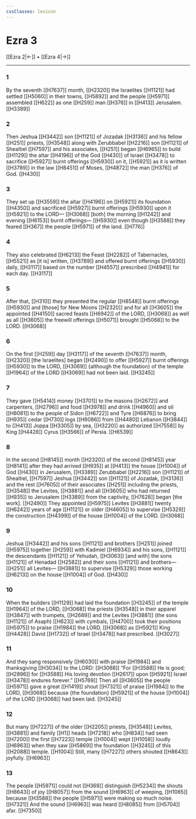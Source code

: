 ```yaml
---
cssClasses: lexicon
---
```


# Ezra 3

[[Ezra 2|←]] • [[Ezra 4|→]]

---

### 1
By the seventh [[H7637]] month, [[H2320]] the Israelites [[H1121]] had settled [[H5060]] in their towns, [[H5892]] and the people [[H5971]] assembled [[H622]] as one [[H259]] man [[H376]] in [[H413]] Jerusalem. [[H3389]]

### 2
Then Jeshua [[H3442]] son [[H1121]] of Jozadak [[H3136]] and his fellow [[H251]] priests, [[H3548]] along with Zerubbabel [[H2216]] son [[H1121]] of Shealtiel [[H7597]] and his associates, [[H251]] began [[H6965]] to build [[H1129]] the altar [[H4196]] of the God [[H430]] of Israel [[H3478]] to sacrifice [[H5927]] burnt offerings [[H5930]] on it, [[H5921]] as it is written [[H3789]] in the law [[H8451]] of Moses, [[H4872]] the man [[H376]] of God. [[H430]]

### 3
They set up [[H3559]] the altar [[H4196]] on [[H5921]] its foundation [[H4350]] and sacrificed [[H5927]] burnt offerings [[H5930]] upon it [[H5921]] to the LORD— [[H3068]] [both] the morning [[H1242]] and evening [[H6153]] burnt offerings— [[H5930]] even though [[H3588]] they feared [[H367]] the people [[H5971]] of the land. [[H776]]

### 4
They also celebrated [[H6213]] the Feast [[H2282]] of Tabernacles, [[H5521]] as [it is] written, [[H3789]] and offered burnt offerings [[H5930]] daily, [[H3117]] based on the number [[H4557]] prescribed [[H4941]] for each day. [[H3117]]

### 5
After that, [[H310]] they presented the regular [[H8548]] burnt offerings [[H5930]] and [those] for New Moons [[H2320]] and for all [[H3605]] the appointed [[H4150]] sacred feasts [[H6942]] of the LORD, [[H3068]] as well as all [[H3605]] the freewill offerings [[H5071]] brought [[H5068]] to the LORD. [[H3068]]

### 6
On the first [[H259]] day [[H3117]] of the seventh [[H7637]] month, [[H2320]] [the Israelites] began [[H2490]] to offer [[H5927]] burnt offerings [[H5930]] to the LORD, [[H3069]] {although the foundation} of the temple [[H1964]] of the LORD [[H3069]] had not been laid. [[H3245]]

### 7
They gave [[H5414]] money [[H3701]] to the masons [[H2672]] and carpenters, [[H2796]] and food [[H3978]] and drink [[H4960]] and oil [[H8081]] to the people of Sidon [[H6722]] and Tyre [[H6876]] to bring [[H935]] cedar [[H730]] logs [[H6086]] from [[H4480]] Lebanon [[H3844]] to [[H413]] Joppa [[H3305]] by sea, [[H3220]] as authorized [[H7558]] by King [[H4428]] Cyrus [[H3566]] of Persia. [[H6539]]

### 8
In the second [[H8145]] month [[H2320]] of the second [[H8145]] year [[H8141]] after they had arrived [[H935]] at [[H413]] the house [[H1004]] of God [[H430]] in Jerusalem, [[H3389]] Zerubbabel [[H2216]] son [[H1121]] of Shealtiel, [[H7597]] Jeshua [[H3442]] son [[H1121]] of Jozadak, [[H3136]] and the rest [[H7605]] of their associates [[H251]] including the priests, [[H3548]] the Levites, [[H3881]] and all [[H3605]] who had returned [[H935]] to Jerusalem [[H3389]] from the captivity, [[H7628]] began [the work]. [[H2490]] They appointed [[H5975]] Levites [[H3881]] twenty [[H6242]] years of age [[H1121]] or older [[H4605]] to supervise [[H5329]] the construction [[H4399]] of the house [[H1004]] of the LORD. [[H3068]]

### 9
Jeshua [[H3442]] and his sons [[H1121]] and brothers [[H251]] joined [[H5975]] together [[H259]] with Kadmiel [[H6934]] and his sons, [[H1121]] the descendants [[H1121]] of Yehudah, [[H3063]] [and with] the sons [[H1121]] of Henadad [[H2582]] and their sons [[H1121]] and brothers— [[H251]] all Levites— [[H3881]] to supervise [[H5329]] those working [[H6213]] on the house [[H1004]] of God. [[H430]]

### 10
When the builders [[H1129]] had laid the foundation [[H3245]] of the temple [[H1964]] of the LORD, [[H3068]] the priests [[H3548]] in their apparel [[H3847]] with trumpets, [[H2689]] and the Levites [[H3881]] (the sons [[H1121]] of Asaph) [[H623]] with cymbals, [[H4700]] took their positions [[H5975]] to praise [[H1984]] the LORD, [[H3068]] as [[H5921]] King [[H4428]] David [[H1732]] of Israel [[H3478]] had prescribed. [[H3027]]

### 11
And they sang responsively [[H6030]] with praise [[H1984]] and thanksgiving [[H3034]] to the LORD: [[H3068]] “For [[H3588]] He is good; [[H2896]] for [[H3588]] His loving devotion [[H2617]] upon [[H5921]] Israel [[H3478]] endures forever.” [[H5769]] Then all [[H3605]] the people [[H5971]] gave a great [[H1419]] shout [[H7321]] of praise [[H1984]] to the LORD, [[H3068]] because {the foundation} [[H5921]] of the house [[H1004]] of the LORD [[H3068]] had been laid. [[H3245]]

### 12
But many [[H7227]] of the older [[H2205]] priests, [[H3548]] Levites, [[H3881]] and family [[H1]] heads [[H7218]] who [[H834]] had seen [[H7200]] the first [[H7223]] temple [[H1004]] wept [[H1058]] loudly [[H6963]] when they saw [[H5869]] the foundation [[H3245]] of this [[H2088]] temple. [[H1004]] Still, many [[H7227]] others shouted [[H8643]] joyfully. [[H6963]]

### 13
The people [[H5971]] could not [[H369]] distinguish [[H5234]] the shouts [[H8643]] of joy [[H8057]] from the sound [[H6963]] of weeping, [[H1065]] because [[H3588]] the people [[H5971]] were making so much noise. [[H7321]] And the sound [[H6963]] was heard [[H8085]] from [[H5704]] afar. [[H7350]]

